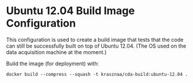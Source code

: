 Ubuntu 12.04 Build Image Configuration
======================================

This configuration is used to create a build image that tests that the code
can still be successfully built on top of Ubuntu 12.04. (The OS used on the
data acquisition machine at the moment.)

Build the image (for deployment) with:

```
docker build --compress --squash -t krasznaa/cda-build:ubuntu-12.04 .
```
